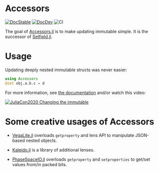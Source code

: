 # Accessors

[![DocStable](https://img.shields.io/badge/docs-stable-blue.svg)](https://juliaobjects.github.io/Accessors.jl/stable/intro)
[![DocDev](https://img.shields.io/badge/docs-dev-blue.svg)](https://juliaobjects.github.io/Accessors.jl/dev/intro)
![CI](https://github.com/JuliaObjects/Accessors.jl/workflows/CI/badge.svg)

The goal of [Accessors.jl](https://github.com/JuliaObjects/Accessors.jl) is to make updating immutable simple.
It is the successor of [Setfield.jl](https://github.com/jw3126/Setfield.jl).

# Usage
Updating deeply nested immutable structs was never easier:
```julia
using Accessors
@set obj.a.b.c = d
```
For more information, see [the documentation](https://juliaobjects.github.io/Accessors.jl/dev/intro/) and/or watch this video:

[![JuliaCon2020 Changing the immutable](https://img.youtube.com/vi/vkAOYeTpLg0/0.jpg)](https://youtu.be/vkAOYeTpLg0 "Changing the immutable")

# Some creative usages of Accessors

* [VegaLite.jl](https://github.com/queryverse/VegaLite.jl) overloads
  `getproperty` and lens API to manipulate JSON-based nested objects.

* [Kaleido.jl](https://github.com/tkf/Kaleido.jl) is a library of
  additional lenses.

* [PhaseSpaceIO.jl](https://github.com/jw3126/PhaseSpaceIO.jl) overloads
  `getproperty` and `setproperties` to get/set values from/in packed bits.
